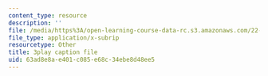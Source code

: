 ```yaml
---
content_type: resource
description: ''
file: /media/https%3A/open-learning-course-data-rc.s3.amazonaws.com/22-01-introduction-to-nuclear-engineering-and-ionizing-radiation-fall-2016/63ad8e8ae401c085e68c34ebe8d48ee5_yYto-sIfHjo.srt
file_type: application/x-subrip
resourcetype: Other
title: 3play caption file
uid: 63ad8e8a-e401-c085-e68c-34ebe8d48ee5
---
```

